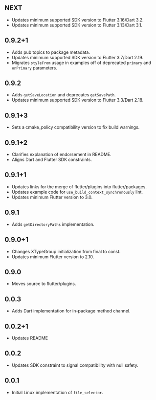 ## NEXT

* Updates minimum supported SDK version to Flutter 3.16/Dart 3.2.
* Updates minimum supported SDK version to Flutter 3.13/Dart 3.1.

## 0.9.2+1

* Adds pub topics to package metadata.
* Updates minimum supported SDK version to Flutter 3.7/Dart 2.19.
* Migrates `styleFrom` usage in examples off of deprecated `primary` and `onPrimary` parameters.

## 0.9.2

* Adds `getSaveLocation` and deprecates `getSavePath`.
* Updates minimum supported SDK version to Flutter 3.3/Dart 2.18.

## 0.9.1+3

* Sets a cmake_policy compatibility version to fix build warnings.

## 0.9.1+2

* Clarifies explanation of endorsement in README.
* Aligns Dart and Flutter SDK constraints.

## 0.9.1+1

* Updates links for the merge of flutter/plugins into flutter/packages.
* Updates example code for `use_build_context_synchronously` lint.
* Updates minimum Flutter version to 3.0.

## 0.9.1

* Adds `getDirectoryPaths` implementation.

## 0.9.0+1

* Changes XTypeGroup initialization from final to const.
* Updates minimum Flutter version to 2.10.

## 0.9.0

* Moves source to flutter/plugins.

## 0.0.3

* Adds Dart implementation for in-package method channel.

## 0.0.2+1

* Updates README

## 0.0.2

* Updates SDK constraint to signal compatibility with null safety.

## 0.0.1

* Initial Linux implementation of `file_selector`.
